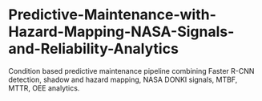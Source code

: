 # Predictive-Maintenance-with-Hazard-Mapping-NASA-Signals-and-Reliability-Analytics
Condition based predictive maintenance pipeline combining Faster R-CNN detection, shadow and hazard mapping, NASA DONKI signals, MTBF, MTTR, OEE analytics.
